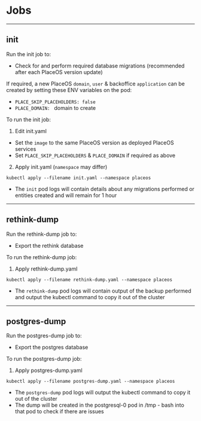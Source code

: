 # Jobs

---

## init

Run the init job to:
- Check for and perform required database migrations (recommended after each PlaceOS version update)

If required, a new PlaceOS `domain`, `user` & backoffice `application` can be created by setting these ENV variables on the pod:
- `PLACE_SKIP_PLACEHOLDERS: false`
- `PLACE_DOMAIN: ` domain to create

To run the init job:

1. Edit init.yaml
 - Set the `image` to the same PlaceOS version as deployed PlaceOS services
 - Set `PLACE_SKIP_PLACEHOLDERS` & `PLACE_DOMAIN` if required as above


2. Apply init.yaml (`namespace` may differ)
```
kubectl apply --filename init.yaml --namespace placeos
```

- The `init` pod logs will contain details about any migrations performed or entities created and will remain for 1 hour

---

## rethink-dump

Run the rethink-dump job to:
- Export the rethink database

To run the rethink-dump job:

1. Apply rethink-dump.yaml
```
kubectl apply --filename rethink-dump.yaml --namespace placeos
```

- The `rethink-dump` pod logs will contain output of the backup performed and output the kubectl command to copy it out of the cluster

---


## postgres-dump

Run the postgres-dump job to:
- Export the postgres database

To run the postgres-dump job:

1. Apply postgres-dump.yaml
```
kubectl apply --filename postgres-dump.yaml --namespace placeos
```

- The `postgres-dump` pod logs will output the kubectl command to copy it out of the cluster
- The dump will be created in the postgresql-0 pod in /tmp - bash into that pod to check if there are issues
